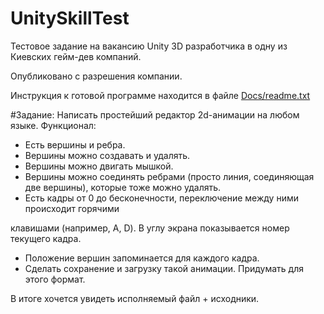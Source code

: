 UnitySkillTest
==============
Тестовое задание на вакансию Unity 3D разработчика в одну из Киевских гейм-дев компаний. 

Опубликовано с разрешения компании. 

Инструкция к готовой программе находится в файле [Docs/readme.txt](https://github.com/igork-dev/UnitySkillTest/blob/master/Docs/readme.txt)

#Задание:
Написать простейший редактор 2d-анимации на любом языке.
Функционал:
- Есть вершины и ребра.
- Вершины можно создавать и удалять.
- Вершины можно двигать мышкой.
- Вершины можно соединять ребрами (просто линия, соединяющая две вершины), которые тоже можно удалять.
- Есть кадры от 0 до бесконечности, переключение между ними происходит горячими 

клавишами (например, A, D). В углу экрана показывается номер текущего кадра. 
- Положение вершин запоминается для каждого кадра.
- Сделать сохранение и загрузку такой анимации. Придумать для этого формат.

В итоге хочется увидеть исполняемый файл + исходники.
